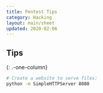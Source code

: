 ```yaml
---
title: Pentest Tips
category: Hacking
layout: main/sheet
updated: 2020-02-06
---
```


## Tips
{: .-one-column}

```bash
# Create a website to serve files:
python -m SimpleHTTPServer 8080
```